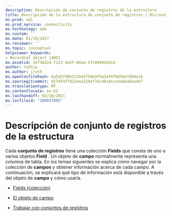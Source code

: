 ```yaml
---
description: Descripción de conjunto de registros de la estructura
title: Descripción de la estructura de conjunto de registros | Microsoft Docs
ms.prod: sql
ms.prod_service: connectivity
ms.technology: ado
ms.custom: ''
ms.date: 01/19/2017
ms.reviewer: ''
ms.topic: conceptual
helpviewer_keywords:
- Recordset object [ADO]
ms.assetid: 3ef36d24-f121-4a5f-84ad-5fc84992e81d
author: rothja
ms.author: jroth
ms.openlocfilehash: 6a5d2f90b1234a5f59e979a2af870d58efdb9a1b
ms.sourcegitcommit: 917df4ffd22e4a229af7dc481dcce3ebba0aa4d7
ms.translationtype: MT
ms.contentlocale: es-ES
ms.lasthandoff: 02/10/2021
ms.locfileid: "100037885"
---
```

# <a name="understanding-recordset-structure"></a>Descripción de conjunto de registros de la estructura
Cada **conjunto de registros** tiene una colección **Fields** que consta de uno o varios objetos **Field** . Un objeto de **campo** normalmente representa una columna de tabla. En los temas siguientes se explica cómo navegar por la colección de **campos** y obtener información acerca de cada campo. A continuación, se explicará qué tipo de información está disponible a través del objeto de **campo** y cómo usarla.  
  
-   [Fields (colección)](../../../ado/guide/data/the-fields-collection.md)  
  
-   [El objeto de campo](../../../ado/guide/data/the-field-object.md)  
  
-   [Trabajar con conjuntos de registros](../../../ado/guide/data/working-with-recordsets.md)
